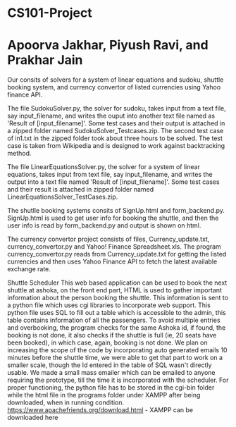 # CS101-Project
# Apoorva Jakhar, Piyush Ravi, and Prakhar Jain

Our consits of solvers for a system of linear equations and sudoku, shuttle booking system, and currency convertor of listed currencies using Yahoo finance API. 

The file SudokuSolver.py, the solver for sudoku, takes input from a text file, say input_filename, and writes the ouput into another text file named as 'Result of [input_filename]'.
Some test cases and their output is attached in a zipped folder named SudokuSolver_Testcases.zip.
The second test case of in1.txt in the zipped folder took about three hours to be solved. The test case is taken from Wikipedia and is designed to work against backtracking method.

The file LinearEquationsSolver.py, the solver for a system of linear equations, takes input from text file, say input_filename, and writes the output into a text file named 'Result of [input_filename]'.
Some test cases and their result is attached in zipped folder named LinearEquationsSolver_TestCases.zip.

The shutlle booking systems consits of SignUp.html and form_backend.py.
SignUp.html is used to get user info for booking the shuttle, and then the user info is read by form_backend.py and output is shown on html. 

The currency convertor project consists of files, Currency_update.txt, currency_convertor.py and Yahoo! Finance Spreadsheet.xls.
The program currency_convertor.py reads from Currency_update.txt for getting the listed currencies and then uses Yahoo Finance API to fetch the latest available exchange rate.

Shuttle Scheduler
This web based application can be used to book the next shuttle at ashoka, on the front end part, HTML is used to gather important information about the person booking the shuttle. This information is sent to a python file which uses cgi libraries to incorporate web support. This python file uses SQL to fill out a table which is accessible to the admin, this table contains information of all the passengers. To avoid multiple entries and overbooking, the program checks for the same Ashoka id, if found, the booking is not done, it also checks if the shuttle is full (ie, 20 seats have been booked), in which case, again, booking is not done. 
We plan on increasing the scope of the code by incorporating auto generated emails 10 minutes before the shuttle time, we were able to get that part to work on a smaller scale, though the Id entered in the table of SQL wasn't directly usable. We made a small mass emailer which can be emailed to anyone requiring the prototype, till the time it is incorporated with the scheduler. 
For proper functioning, the python file has to be stored in the cgi-bin folder while the html file in the programs folder under XAMPP after being downloaded, when in running condition. 
https://www.apachefriends.org/download.html  - XAMPP can be downloaded here
